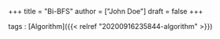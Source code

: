 +++
title = "Bi-BFS"
author = ["John Doe"]
draft = false
+++

tags
: [Algorithm]({{< relref "20200916235844-algorithm" >}})
